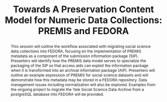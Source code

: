 ---
abstract: This session will outline the workflow associated with migrating social
  science data collections into FEDORA, focusing on the implementation of PREMIS metadata
  as a component of the submission information package (SIP). Presenters will identify
  how the PREMIS data model serves to specialize the packaging of the SIP so that
  access aids can exploit the information package when it is transformed into an archival
  information package (AIP). Presenters will outline an example expression of PREMIS
  for social science datasets and will demonstrate how this metadata may be stored
  in a FEDORA repository. Data management issues including normalization will also
  be explored. Examples from the ongoing project to migrate the Yale Social Science
  Data Archive from a postgreSQL database into FEDORA will be provided.
creators:
- Gano, Gretchen
- Gewirtz, David
date: null
document_url: https://services.phaidra.univie.ac.at/api/object/o:294856/download
grand_parent: iPRES
institutions: []
keywords:
- ithaca
landing_page_url: https://phaidra.univie.ac.at/o:294856
language: eng
layout: publication
license: CC BY-SA 3.0 AT
notes_url: null
parent: iPRES 2006
presentation_url: null
publication_type: presentation
size: 108365
source_name: iPRES
title: 'Towards A Preservation Content Model for Numeric Data Collections: PREMIS
  and FEDORA'
year: 2006
---